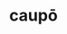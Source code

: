 ---
title: caupō
meaning: innkeeper
ch: [seventeen]
pos: nounthird
genitive: caupōnis
abbgender: m.
abbgender2: masc.
gender: masculine
declension: third
---